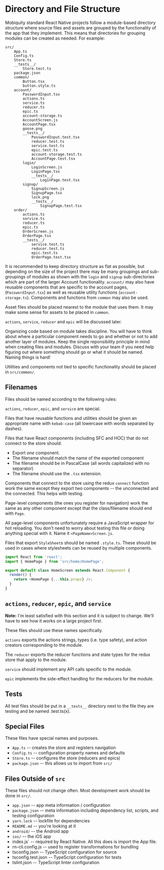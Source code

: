 # Directory and File Structure
Mobiquity standard React Native projects follow a module-based directory
structure where source files and assets are grouped by the functionality of
the app that they implement. This means that directories for grouping modules
can be created as needed. For example:

```
src/
    App.ts
    Config.ts
    Store.ts
    __tests__/
        Store.test.ts
    package.json
    common/
        Button.tsx
        button.style.ts
    account/
        PasswordInput.tsx
        actions.ts
        service.ts
        reducer.ts
        epic.ts
        account-storage.ts
        AccountScreen.js
        AccountPage.tsx
        goose.png
        __tests__/
            PasswordInput.test.tsx
            reducer.test.ts
            service.test.ts
            epic.test.ts
            account-storage.test.ts
            AccountPage.test.tsx
        login/
            LoginScreen.js
            LoginPage.tsx
            __tests__/
                LoginPage.test.tsx
        signup/
            SignupScreen.js
            SignupPage.tsx
            lock.png
            __tests__/
                SignupPage.test.tsx
    order/
        actions.ts
        service.ts
        reducer.ts
        epic.ts
        OrderScreen.js
        OrderPage.tsx
        __tests__/
            service.test.ts
            reducer.test.ts
            epic.test.ts
            OrderPage.test.tsx
```

It is recommended to keep directory structure as flat as possible, but depending
on the size of the project there may be many groupings and sub-groupings of
modules as shown with the `login` and `signup` sub-directories which are part
of the larger Account functionality. `account/` may also have reusable
components that are specific to the account pages, (`PasswordInput.tsx`) as
well as reusable utility functions (`account-storage.ts`). Components and
functions from `common` may also be used.

Asset files should be placed nearest to the module that uses them. It may make
some sense for assets to be placed in `common`.

`actions`, `service`, `reducer` and `epic` will be discussed later.

Organizing code based on module takes discipline. You will have to think about
where a particular component needs to go and whether or not to add another
layer of modules. Keep the single reponsibility principle in mind when creating
files and modules. Discuss with your team if you need help figuring out where
something should go or what it should be named. Naming things is hard!

Utilities and components not tied to specific functionality should be placed
in `src/common/`.

## Filenames
Files should be named according to the following rules:

`actions`, `reducer`, `epic`, and `service` are special.

Files that have reusable functions and utilities should be given an
appropriate name with `kebab-case` (all lowercase with words separated by
dashes).

Files that have React components (including SFC and HOC) that do not connect to
the store should:
* Export *one* component.
* The filename should match the name of the exported component
* The filename should be in PascalCase (all words capitalized with no separator)
* The filename should use the `.tsx` extension.

Components that connect to the store using the redux `connect` function work
the same except they export *two* components -- the unconnected and the connected.
This helps with testing.

Page-level components (the ones you register for navigation) work the same as
any other component except that the class/filename should end with `Page`.

All page-level components unfortunately require a JavaScript wrapper for hot
reloading. You don't need to worry about testing this file or doing anything
special with it. Name it `<PageName>Screen.js`.

Files that export `StyleSheet`s should be named `.style.ts`. These should be
used in cases where stylesheets can be reused by multiple components.

```js
import React from 'react';
import { HomePage } from 'src/home/HomePage';

export default class HomeScreen extends React.Component {
  render() {
    return <HomePage {...this.props} />;
  }
}
```

## `actions`, `reducer`, `epic`, and `service`
**Note:** I'm least satisfied with this section and it is subject to change.
We'll have to see how it works on a large project first.

These files should use these names specifically.

`actions` exports the actions strings, types (i.e. type safety), and action
creators corresponding to the module.

The `reducer` exports the reducer functions and state types for the redux store
that apply to the module.

`service` should implement any API calls specific to the module.

`epic` implements the side-effect handling for the reducers for the module.

## Tests
All test files should be put in a `__tests__` directory next to the file they
are testing and be named <that-file>.test.ts(x).

## Special Files
These files have special names and purposes.

* `App.ts` -- creates the store and registers navigation
* `Config.ts` -- configuration property names and defaults
* `Store.ts` -- configures the store (reducers and epics)
* `package.json` -- this allows us to import from `src/`

## Files Outside of `src`
These files should not change often. Most development work should be done in `src/`.

* `app.json` -- app meta information / configuration
* `package.json` -- meta information including dependency list, scripts, and testing configuration
* `yarn.lock` -- lockfile for dependencies
* `README.md` -- you're looking at it
* `android/` -- the Android app
* `ios/` -- the iOS app
* index.js` -- required by React Native. All this does is import the App file.
* rn-cli.config.js -- used to register transformations for bundling
* tsconfig.json -- TypeScript configuration for source
* tsconfig.test.json -- TypeScript configuration for tests
* tslint.json -- TypeScript linter configuration
